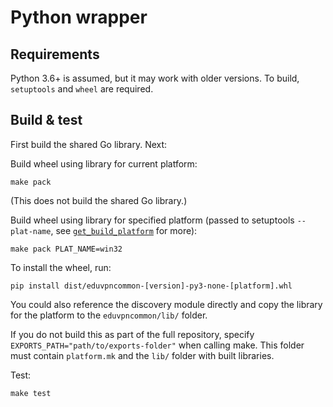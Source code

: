 # Python wrapper

## Requirements

Python 3.6+ is assumed, but it may work with older versions. To build, `setuptools` and `wheel` are required.

## Build & test

First build the shared Go library. Next:

Build wheel using library for current platform:

```shell
make pack
```

(This does not build the shared Go library.)

Build wheel using library for specified platform (passed to setuptools `--plat-name`,
see [`get_build_platform`](https://setuptools.pypa.io/en/latest/pkg_resources.html?highlight=get_build_platform#platform-utilities)
for more):

```shell
make pack PLAT_NAME=win32
```

To install the wheel, run:

```shell
pip install dist/eduvpncommon-[version]-py3-none-[platform].whl
```

You could also reference the discovery module directly and copy the library for the platform to the `eduvpncommon/lib/`
folder.

If you do not build this as part of the full repository, specify `EXPORTS_PATH="path/to/exports-folder"` when calling
make. This folder must contain `platform.mk` and the `lib/` folder with built libraries.

Test:

```shell
make test
```
